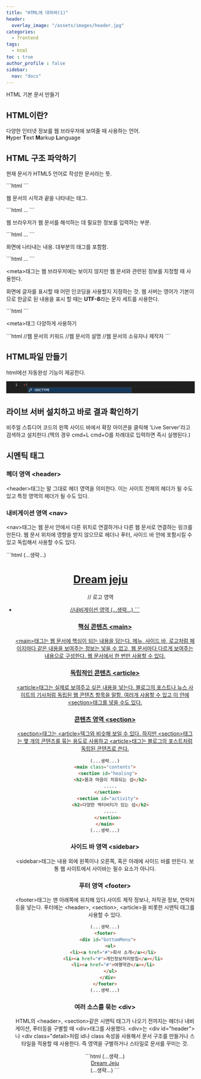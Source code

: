 ```yaml
---
title: "HTML에 대하여(1)"
header:
  overlay_image: "/assets/images/header.jpg"
categories:
  - frontend
tags:
  - html
toc : true
author_profile : false
sidebar:
  nav: "docs"
---
```

HTML 기본 문서 만들기

## HTML이란?

<p> 다양한 인터넷 정보를 웹 브라우저에 보여줄 때 사용하는 언어. <br> <b>H</b>yper <b>T</b>ext <b>M</b>arkup <b>L</b>anguage </p>

## HTML 구조 파악하기

<p>현재 문서가 HTML5 언어로 작성한 문서라는 뜻.</p>
```html
<!DOCTYPE html>
```

<p>웹 문서의 시작과 끝을 나타내는 태그.</p>
```html
<html lang="ko"> ... </html>
```

<p>웹 브라우저가 웹 문서를 해석하는 데 필요한 정보를 입력하는 부분.</p>
```html
<head> ... </head>
```

<p>화면에 나타내는 내용. 대부분의 태그를 포함함.</p>
```html
<body> ... </body>
```

<p>&lt;meta&gt;태그는 웹 브라우저에는 보이지 않지만 웹 문서와 관련된 정보를 지정할 때 사용한다.</p> <p>화면에 글자를 표시할 때 어떤 인코딩을 사용할지 지정하는 것. 웹 서버는 영어가 기본이므로 한글로 된 내용을 표시 할 때는 <b>UTF-8</b>라는 문자 세트를 사용한다.</p>
```html
<meta charset="UTF-8">
```
<p>&lt;meta&gt;태그 다양하게 사용하기</p>
```html
<meta name="keywords" content="html의 구조">     //웹 문서의 키워드
<meta name="description" content="html의 구조를 알아봅시다.">     //웹 문서의 설명
<meta name="author" content="woo heeseok">     //웹 문서의 소유자나 제작자
```

## HTML파일 만들기

<p>html에선 자동완성 기능이 제공한다.</p>

![image](/assets/images/secondpost(1).jpg)

## 라이브 서버 설치하고 바로 결과 확인하기

<p>비주얼 스튜디어 코드의 왼쪽 사이드 바에서 확장 아이콘을 클릭해 'Live Server'라고 검색하고 설치한다.(맥의 경우 cmd+L cmd+O를 차례대로 입력하면 즉시 실행된다.)</p>

## 시멘틱 태그

### 헤더 영역 &lt;header&gt;
<p>&lt;header&gt;태그는 말 그대로 헤더 영역을 의미한다. 이는 사이트 전체의 헤더가 될 수도 있고 특정 영역의 헤더가 될 수도 있다.</p>

### 내비게이션 영역 &lt;nav&gt;
<p>&lt;nav&gt;태그는 웹 문서 안에서 다른 위치로 연결하거나 다른 웹 문서로 연결하는 링크를 만든다. 웹 문서 위치에 영향을 받지 않으므로 헤더나 푸터, 사이드 바 안에 포함시킬 수 있고 독립해서 사용할 수도 있다.</p>
```html
(...생략...)
<header>
  <div id="logo">
    <a href='#'><h1>Dream jeju</h1></a>     // 로고 영역
  </div>
  <nav>
    <ul id="topMenu">
      <li><a href="#">     //내비게이션 영역
(...생략...)
```


### 핵심 콘텐츠 &lt;main&gt;
<p>&lt;main&gt;태그는 웹 문서에 핵심이 되는 내용을 담는다. 메뉴, 사이드 바, 로고처럼 페이지마다 같은 내용을 보여주는 정보는 넣을 수 없고, 웹 문서마다 다르게 보여주는 내용으로 구성한다. 웹 문서에서 한 번만 사용할 수 있다.</p>

### 독립적인 콘텐츠 &lt;article&gt;
<p>&lt;article&gt;태그는 실제로 보여주고 싶은 내용을 넣는다. 블로그의 포스트나 뉴스 사이트의 기사처럼 독립된 웹 콘텐츠 항목을 말함. 여러개 사용할 수 있고 이 안에 &lt;section&gt;태그를 넣을 수도 있다.</p>

### 콘텐츠 영역 &lt;section&gt;
<p>&lt;section&gt;태그는 &lt;article&gt;텍그와 비슷해 보일 수 있다. 하지만 &lt;section&gt;태그는 몇 개의 콘텐츠를 묶는 용도로 사용하고 &lt;article&gt;태그는 블로그의 포스트처럼 독립된 콘텐츠로 쓴다.</p>

```html
(...생략...)
<main class="contents">
  <section id="healing">
    <h2>몸과 마음이 치유되는 섬</h2>
    .....
  </section>
  <section id="activity">
    <h2>다양한 액티비티가 있는 섬</h2>
    .....
  </section>
</main>
(...생략...)
```

### 사이드 바 영역 &lt;sidebar&gt;
<p>&lt;sidebar&gt;태그는 내용 외에 왼쪽이나 오른쪽, 혹은 아래에 사이드 바를 만든다. 보통 웹 사이트에서 사이바는 필수 요소가 아니다.</p>

### 푸터 영역 &lt;footer&gt;
<p>&lt;footer&gt;태그는 맨 아래쪽에 위치해 있다.사이트 제작 정보나, 저작권 정보, 연락처 등을 넣는다. 푸터에는 &lt;header&gt;, &lt;section&gt;, &lt;article&gt;을 비롯한 시맨틱 태그를 사용할 수 있다.</p>

```html
(...생략...)
<footer>
  <div id="bottomMenu">
    <ul>
      <li><a href="#">회사 소개</a></li>
      <li><a href="#">개인정보처리방침</a></li>
      <li><a href="#">여행약관</a></li>
    </ul>
  </div>
</footer>
(...생략...)
```

### 여러 소스를 묶는 &lt;div&gt;
<p>HTML의 &lt;header&gt;, &lt;section&gt;같은 시맨틱 태그가 나오기 전까지는 헤더나 내비게이션, 푸터등을 구별할 때 &lt;div&gt;태그를 사용했다. &lt;div&gt;는 &lt;div id="header"&gt;나 &lt;div class="detail&gt;처럼 id나 class 속성을 사용해서 문서 구조를 만들거나 스타일을 적용할 때 사용한다. 즉 영역을 구별하거나 스타일로 문서를 꾸미는 것.</p>
```html
(...생략...)
<header>
  <div id="logo">
    <a href="#">Dream Jeju</a>
  </div>
(...생략...)
```






